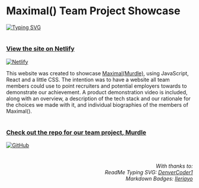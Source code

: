 # Maximal() Team Project Showcase

[![Typing SVG](https://readme-typing-svg.herokuapp.com?color=BB0A1E&lines=Maximal(Murdle)+Project+Showcase;Meet+the+Team;Find+out+how+Murdle+was+made;Download+the+app)](https://git.io/typing-svg)

#
### [View the site on Netlify](https://maximal-games.netlify.app/)

[![Netlify](https://img.shields.io/badge/netlify-%23000000.svg?style=for-the-badge&logo=netlify&logoColor=#00C7B7)](https://maximal-games.netlify.app/)

This website was created to showcase [Maximal(Murdle)](https://github.com/ZanClifton/maximal-murdle), using JavaScript, React and a little CSS. The intention was to have a website all team members could use to point recruiters and potential employers towards to demonstrate our achievement. A product demonstration video is included, along with an overview, a description of the tech stack and our rationale for the choices we made with it, and individual biographies of the members of Maximal().

#
### [Check out the repo for our team project, Murdle](https://github.com/ZanClifton/maximal-murdle)

[![GitHub](https://img.shields.io/badge/github-%23121011.svg?style=for-the-badge&logo=github&logoColor=white)](https://github.com/ZanClifton/maximal-murdle)

#
<div align=right>
  <h6>With thanks to:
    <br>ReadMe Typing SVG: <a href="https://git.io/typing-svg">DenverCoder1</a>
    <br>Markdown Badges: <a href="https://github.com/Ileriayo/markdown-badges">Ileriayo</a></h6>

</div>
